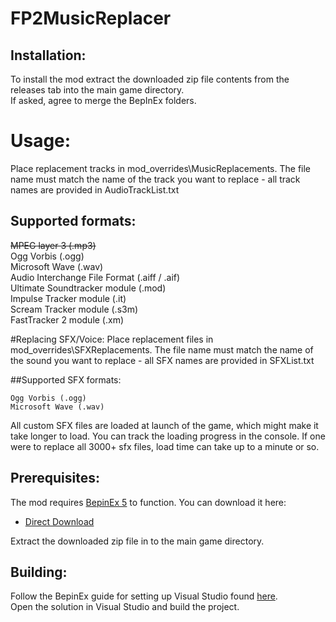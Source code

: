 # FP2MusicReplacer

## Installation:
To install the mod extract the downloaded zip file contents from the releases tab into the main game directory.  
If asked, agree to merge the BepInEx folders.  

# Usage:
Place replacement tracks in mod_overrides\MusicReplacements.
The file name must match the name of the track you want to replace - all track names are provided in AudioTrackList.txt

## Supported formats:
~~MPEG layer 3 (.mp3)~~  
Ogg Vorbis (.ogg)  
Microsoft Wave (.wav)  
Audio Interchange File Format (.aiff / .aif)  
Ultimate Soundtracker module (.mod)  
Impulse Tracker module (.it)  
Scream Tracker module (.s3m)  
FastTracker 2 module (.xm)  

#Replacing SFX/Voice:
Place replacement files in mod_overrides\SFXReplacements. The file name must match the name of the sound you want to replace - all SFX names are provided in SFXList.txt

##Supported SFX formats:

    Ogg Vorbis (.ogg)
    Microsoft Wave (.wav)


All custom SFX files are loaded at launch of the game, which might make it take longer to load.
You can track the loading progress in the console.
If one were to replace all 3000+ sfx files, load time can take up to a minute or so.


## Prerequisites:
The mod requires [BepinEx 5](https://github.com/BepInEx/BepInEx) to function. You can download it here:
* [Direct Download](https://github.com/BepInEx/BepInEx/releases/download/v5.4.21/BepInEx_x86_5.4.21.0.zip)  

Extract the downloaded zip file in to the main game directory.  

## Building:
Follow the BepinEx guide for setting up Visual Studio found [here](https://docs.bepinex.dev/master/index.html).  
Open the solution in Visual Studio and build the project.
